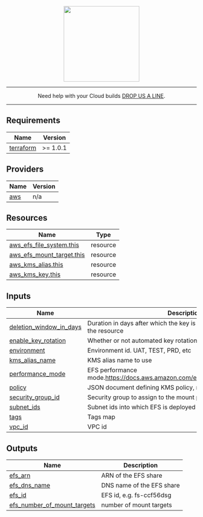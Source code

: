 <p align="center">
  <a href="https://www.cloud42.io/" target="_blank" rel="Homepage">
  <img width="200" height="200" src="https://www.cloud42.io/wp-content/uploads/2020/01/transparent_small.png">
  </a>
</p>

---
<p align="center">Need help with your Cloud builds <a href="https://www.cloud42.io/contact/" target="_blank" rel="ContactUS"> DROP US A LINE</a>.</p>

---
## Requirements

| Name | Version |
|------|---------|
| <a name="requirement_terraform"></a> [terraform](#requirement\_terraform) | >= 1.0.1 |

## Providers

| Name | Version |
|------|---------|
| <a name="provider_aws"></a> [aws](#provider\_aws) | n/a |

## Resources

| Name | Type |
|------|------|
| [aws\_efs\_file\_system.this](https://registry.terraform.io/providers/hashicorp/aws/latest/docs/resources/efs_file_system) | resource |
| [aws\_efs\_mount\_target.this](https://registry.terraform.io/providers/hashicorp/aws/latest/docs/resources/efs_mount_target) | resource |
| [aws\_kms\_alias.this](https://registry.terraform.io/providers/hashicorp/aws/latest/docs/resources/kms_alias) | resource |
| [aws\_kms\_key.this](https://registry.terraform.io/providers/hashicorp/aws/latest/docs/resources/kms_key) | resource |

## Inputs

| Name | Description | Type | Default | Required |
|------|-------------|------|---------|:--------:|
| <a name="input_deletion_window_in_days"></a> [deletion\_window\_in\_days](#input\_deletion\_window\_in\_days) | Duration in days after which the key is deleted after destruction of the resource | `number` | `30` | no |
| <a name="input_enable_key_rotation"></a> [enable\_key\_rotation](#input\_enable\_key\_rotation) | Whether or not automated key rotation is enabled | `bool` | `true` | no |
| <a name="input_environment"></a> [environment](#input\_environment) | Environment id. UAT, TEST, PRD, etc | `string` | n/a | yes |
| <a name="input_kms_alias_name"></a> [kms\_alias\_name](#input\_kms\_alias\_name) | KMS alias name to use | `string` | `"alias/efs"` | no |
| <a name="input_performance_mode"></a> [performance\_mode](#input\_performance\_mode) | EFS performance mode.https://docs.aws.amazon.com/efs/latest/ug/performance.html | `string` | `"generalPurpose"` | no |
| <a name="input_policy"></a> [policy](#input\_policy) | JSON document defining KMS policy, must be valid | `string` | `""` | no |
| <a name="input_security_group_id"></a> [security\_group\_id](#input\_security\_group\_id) | Security group to assign to the mount point(s) | `string` | n/a | yes |
| <a name="input_subnet_ids"></a> [subnet\_ids](#input\_subnet\_ids) | Subnet ids into which EFS is deployed | `list(string)` | n/a | yes |
| <a name="input_tags"></a> [tags](#input\_tags) | Tags map | `map(string)` | `{}` | no |
| <a name="input_vpc_id"></a> [vpc\_id](#input\_vpc\_id) | VPC id | `string` | n/a | yes |

## Outputs

| Name | Description |
|------|-------------|
| <a name="output_efs_arn"></a> [efs\_arn](#output\_efs\_arn) | ARN of the EFS share |
| <a name="output_efs_dns_name"></a> [efs\_dns\_name](#output\_efs\_dns\_name) | DNS name of the EFS share |
| <a name="output_efs_id"></a> [efs\_id](#output\_efs\_id) | EFS id, e.g. fs-ccf56dsg |
| <a name="output_efs_number_of_mount_targets"></a> [efs\_number\_of\_mount\_targets](#output\_efs\_number\_of\_mount\_targets) | number of mount targets |
